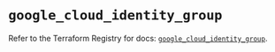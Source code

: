 # `google_cloud_identity_group`

Refer to the Terraform Registry for docs: [`google_cloud_identity_group`](https://registry.terraform.io/providers/hashicorp/google/6.22.0/docs/resources/cloud_identity_group).
